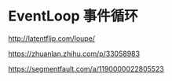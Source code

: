 # EventLoop 事件循环

http://latentflip.com/loupe/

https://zhuanlan.zhihu.com/p/33058983

https://segmentfault.com/a/1190000022805523
